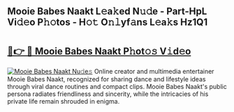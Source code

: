 ## Mooie Babes Naakt L𝚎a𝚔ed N𝚞𝚍e - Part-HpL Vi𝚍𝚎o P𝚑𝚘tos - H𝚘𝚝 O𝚗𝚕yf𝚊ns L𝚎a𝚔s Hz1Q1

# <h2><a href="http://kf3w69.oniu.top/?m=Mooie+Babes+Naakt">🔗👉 🔴 Mooie Babes Naakt P𝚑ot𝚘𝚜 V𝚒d𝚎o</a></h2>

[![Mooie Babes Naakt Nu𝚍e𝚜](https://i.imgur.com/0qMVB7G.gif)](http://kf3w69.oniu.top/?m=Mooie+Babes+Naakt)
Online creator and multimedia entertainer Mooie Babes Naakt, recognized for sharing dance and lifestyle ideas through viral dance routines and compact clips. Mooie Babes Naakt's public persona radiates friendliness and sincerity, while the intricacies of his private life remain shrouded in enigma.  
